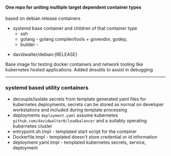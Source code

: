 #### One repo for uniting multiple target dependent container types

based on debian release containers

- systemd base container and children of that container type
  - ssh 
  - golang  - golang compiler/tools + govendor, godep, 
  - builder - 

* davidwalter/debian:{RELEASE}

Base image for testing docker containers and network tooling like
kubernetes hosted applications. Added dnsutils to assist in debugging

---
### systemd based utility containers

- decouple/isolate secrets from template generated yaml files for
  kubernetes deployments, secrets can be stored as normal on developer
  workstations and included during template processing
- deployments `deployment.yaml` assume kubernetes
  `github.com/davidwalter0/loadbalancer` and a suitably operating
  kubernetes cluster
- entrypoint.sh.tmpl - templated start script for the container
- Dockerfile.tmpl    - templated doesn't store credential or id information
- deployment.yaml.tmpl - templated kubernetes secrets, service, deployment
